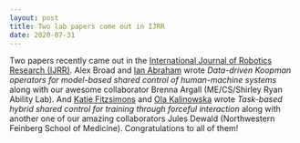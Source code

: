 ```yaml
---
layout: post
title: Two lab papers come out in IJRR
date: 2020-07-31
---
```

<!-- <div class="container">
  <img class="hover_box" style="width:50%" src="IMAGE_PATH" alt="ALT_TEXT" >
  <div class="caption" style="width:50%; bottom:3%"><p>CAPTION_TEXT</p></div>
</div> -->

Two papers recently came out in the [International Journal of Robotics Research (IJRR)](https://journals.sagepub.com/home/ijr).  Alex Broad and [Ian Abraham](https://murpheylab.github.io/people/ianabraham)  wrote <i>Data-driven Koopman operators for model-based shared control of human-machine systems </i> along with our awesome collaborator Brenna Argall (ME/CS/Shirley Ryan Ability Lab).  And [Katie Fitzsimons](https://murpheylab.github.io/people/katiefitzsimons) and [Ola Kalinowska](https://murpheylab.github.io/people/olakalinowska) wrote <i>Task-based hybrid shared control for training through forceful interaction</i> along with another one of our amazing collaborators Jules Dewald (Northwestern Feinberg School of Medicine). Congratulations to all of them!